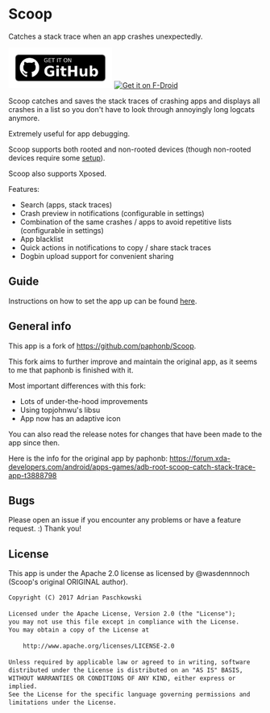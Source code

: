 # Scoop

Catches a stack trace when an app crashes unexpectedly.

[<img src="images/get-it-on-github.png"
      alt="Get it on GitHub"
      height="80">](https://github.com/TacoTheDank/Scoop/releases)
[<img src="https://fdroid.gitlab.io/artwork/badge/get-it-on.png"
      alt="Get it on F-Droid"
      height="80">](https://f-droid.org/packages/taco.scoop/)

Scoop catches and saves the stack traces of crashing apps and displays all crashes in a list so you don't
have to look through annoyingly long logcats anymore.

Extremely useful for app debugging.

Scoop supports both rooted and non-rooted devices (though non-rooted devices require some [setup](https://github.com/TacoTheDank/Scoop#guide)).

Scoop also supports Xposed.

Features:
- Search (apps, stack traces)
- Crash preview in notifications (configurable in settings)
- Combination of the same crashes / apps to avoid repetitive lists (configurable in settings)
- App blacklist
- Quick actions in notifications to copy / share stack traces
- Dogbin upload support for convenient sharing


## Guide

Instructions on how to set the app up can be found [here](https://github.com/TacoTheDank/Scoop/wiki).


## General info

This app is a fork of https://github.com/paphonb/Scoop.

This fork aims to further improve and maintain the original app, as it seems to me that paphonb is finished with it.

Most important differences with this fork:
- Lots of under-the-hood improvements
- Using topjohnwu's libsu
- App now has an adaptive icon

You can also read the release notes for changes that have been made to the app since then.

Here is the info for the original app by paphonb: https://forum.xda-developers.com/android/apps-games/adb-root-scoop-catch-stack-trace-app-t3888798


## Bugs

Please open an issue if you encounter any problems or have a feature request. :) Thank you!


## License

This app is under the Apache 2.0 license as licensed by @wasdennnoch (Scoop's original ORIGINAL author).

```
Copyright (C) 2017 Adrian Paschkowski

Licensed under the Apache License, Version 2.0 (the "License");
you may not use this file except in compliance with the License.
You may obtain a copy of the License at

    http://www.apache.org/licenses/LICENSE-2.0

Unless required by applicable law or agreed to in writing, software
distributed under the License is distributed on an "AS IS" BASIS,
WITHOUT WARRANTIES OR CONDITIONS OF ANY KIND, either express or implied.
See the License for the specific language governing permissions and
limitations under the License.
```
